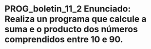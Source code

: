# PROG_boletin_11_2 Enunciado: Realiza un programa que calcule a suma e o producto dos números comprendidos entre 10 e 90.
